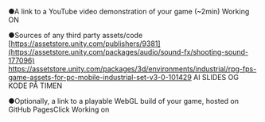●A link to a YouTube video demonstration of your game (~2min)
Working ON

●Sources of any third party assets/code
[https://assetstore.unity.com/publishers/9381](https://assetstore.unity.com/packages/audio/sound-fx/shooting-sound-177096)
https://assetstore.unity.com/packages/3d/environments/industrial/rpg-fps-game-assets-for-pc-mobile-industrial-set-v3-0-101429
AI SLIDES OG KODE PÅ TIMEN

●Optionally, a link to a playable WebGL build of your game, hosted on GitHub PagesClick
Working on
